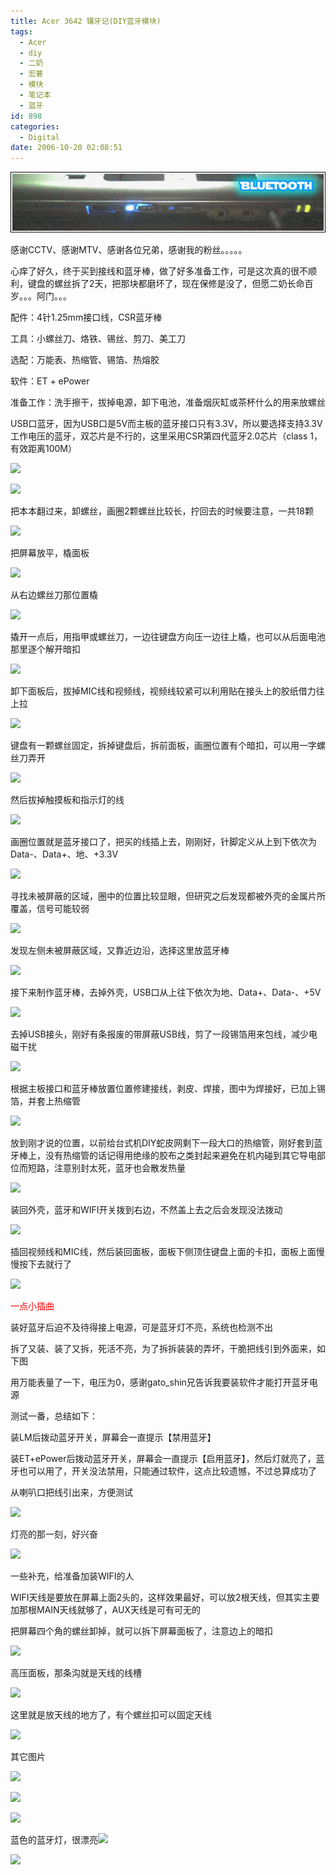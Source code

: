```yaml
---
title: Acer 3642 镶牙记(DIY蓝牙模块)
tags:
  - Acer
  - diy
  - 二奶
  - 宏碁
  - 模块
  - 笔记本
  - 蓝牙
id: 898
categories:
  - Digital
date: 2006-10-20 02:08:51
---
```


![](/images/2006/10/20_2006-10-1020330750_12738.jpg)

感谢CCTV、感谢MTV、感谢各位兄弟，感谢我的粉丝。。。。。

心痒了好久，终于买到接线和蓝牙棒，做了好多准备工作，可是这次真的很不顺利，键盘的螺丝拆了2天，把那块都磨坏了，现在保修是没了，但愿二奶长命百岁。。。阿门。。。

配件：4针1.25mm接口线，CSR蓝牙棒

工具：小螺丝刀、烙铁、锡丝、剪刀、美工刀

选配：万能表、热缩管、锡箔、热熔胶

软件：ET + ePower

准备工作：洗手擦干，拔掉电源，卸下电池，准备烟灰缸或茶杯什么的用来放螺丝

USB口蓝牙，因为USB口是5V而主板的蓝牙接口只有3.3V，所以要选择支持3.3V工作电压的蓝牙，双芯片是不行的，这里采用CSR第四代蓝牙2.0芯片（class 1，有效距离100M）
<!--more-->
![](/images/2006/10/20/014114.jpg)

![](/images/2006/10/20/014132.jpg)

把本本翻过来，卸螺丝，画圈2颗螺丝比较长，拧回去的时候要注意，一共18颗

![](/images/2006/10/20/014226.jpg)

把屏幕放平，橇面板

![](/images/2006/10/20/014248.jpg)

从右边螺丝刀那位置橇

![](/images/2006/10/20/014318.jpg)

撬开一点后，用指甲或螺丝刀，一边往键盘方向压一边往上橇，也可以从后面电池那里逐个解开暗扣

![](/images/2006/10/20/014444.jpg)

卸下面板后，拔掉MIC线和视频线，视频线较紧可以利用贴在接头上的胶纸借力往上拉

![](/images/2006/10/20/014536.jpg)

键盘有一颗螺丝固定，拆掉键盘后，拆前面板，画圈位置有个暗扣，可以用一字螺丝刀弄开

![](/images/2006/10/20/014628.jpg)

然后拔掉触摸板和指示灯的线

![](/images/2006/10/20/014653.jpg)

画圈位置就是蓝牙接口了，把买的线插上去，刚刚好，针脚定义从上到下依次为Data-、Data+、地、+3.3V

![](/images/2006/10/20/014804.jpg)

寻找未被屏蔽的区域，圈中的位置比较显眼，但研究之后发现都被外壳的金属片所覆盖，信号可能较弱

![](/images/2006/10/20/014946.jpg)

发现左侧未被屏蔽区域，又靠近边沿，选择这里放蓝牙棒

![](/images/2006/10/20/015035.jpg)

接下来制作蓝牙棒，去掉外壳，USB口从上往下依次为地、Data+、Data-、+5V

![](/images/2006/10/20/014936.jpg)

去掉USB接头，刚好有条报废的带屏蔽USB线，剪了一段锡箔用来包线，减少电磁干扰

![](/images/2006/10/20/015320.jpg)

根据主板接口和蓝牙棒放置位置修建接线，剥皮、焊接，图中为焊接好，已加上锡箔，并套上热缩管

![](/images/2006/10/20/015444.jpg)

放到刚才说的位置，以前给台式机DIY蛇皮网剩下一段大口的热缩管，刚好套到蓝牙棒上，没有热缩管的话记得用绝缘的胶布之类封起来避免在机内碰到其它导电部位而短路，注意别封太死，蓝牙也会散发热量

![](/images/2006/10/20/015733.jpg)

装回外壳，蓝牙和WIFI开关拨到右边，不然盖上去之后会发现没法拨动

![](/images/2006/10/20/015814.jpg)

插回视频线和MIC线，然后装回面板，面板下侧顶住键盘上面的卡扣，面板上面慢慢按下去就行了

![](/images/2006/10/20/015913.jpg)

<font color="#ff0000">一点小插曲</font>

装好蓝牙后迫不及待得接上电源，可是蓝牙灯不亮，系统也检测不出

拆了又装、装了又拆，死活不亮，为了拆拆装装的弄坏，干脆把线引到外面来，如下图

用万能表量了一下，电压为0，感谢gato_shin兄告诉我要装软件才能打开蓝牙电源

测试一番，总结如下：

装LM后拨动蓝牙开关，屏幕会一直提示【禁用蓝牙】

装ET+ePower后拨动蓝牙开关，屏幕会一直提示【启用蓝牙】，然后灯就亮了，蓝牙也可以用了，开关没法禁用，只能通过软件，这点比较遗憾，不过总算成功了

从喇叭口把线引出来，方便测试

![](/images/2006/10/20/020104.jpg)

灯亮的那一刻，好兴奋

![](/images/2006/10/20/020115.jpg)

一些补充，给准备加装WIFI的人

WIFI天线是要放在屏幕上面2头的，这样效果最好，可以放2根天线，但其实主要加那根MAIN天线就够了，AUX天线是可有可无的

把屏幕四个角的螺丝卸掉，就可以拆下屏幕面板了，注意边上的暗扣

![](/images/2006/10/20/020441.jpg)

高压面板，那条沟就是天线的线槽

![](/images/2006/10/20/020527.jpg)

这里就是放天线的地方了，有个螺丝扣可以固定天线

![](/images/2006/10/20/020554.jpg)

其它图片

![](/images/2006/10/20/020610.jpg)

![](/images/2006/10/20/020628.jpg)

![](/images/2006/10/20/020638.jpg)

蓝色的蓝牙灯，很漂亮![](/images/2007/07/29_em118_12849.gif)

![](/images/2006/10/20/020801.jpg)